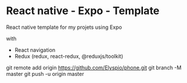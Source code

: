 # React native - Expo - Template

React native template for my projets using Expo

with

- React navigation
- Redux (redux, react-redux, @reduxjs/toolkit)

git remote add origin https://github.com/Elyspio/phone.git
git branch -M master git push -u origin master
